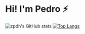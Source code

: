 # Hi! I'm Pedro ⚡

![zpdh's GitHub stats](https://github-readme-stats.vercel.app/api?username=zpdh&show_icons=true&theme=ayu-mirage&hide=stars,issues)
[![Top Langs](https://github-readme-stats.vercel.app/api/top-langs/?username=zpdh&layout=donut&theme=ayu-mirage)](https://github.com/anuraghazra/github-readme-stats)


<!--
**zpdh/zpdh** is a ✨ _special_ ✨ repository because its `README.md` (this file) appears on your GitHub profile.

Here are some ideas to get you started:

- 🔭 I’m currently working on ...
- 🌱 I’m currently learning ...
- 👯 I’m looking to collaborate on ...
- 🤔 I’m looking for help with ...
- 💬 Ask me about ...
- 📫 How to reach me: ...
- 😄 Pronouns: ...
- ⚡ Fun fact: ...
-->
